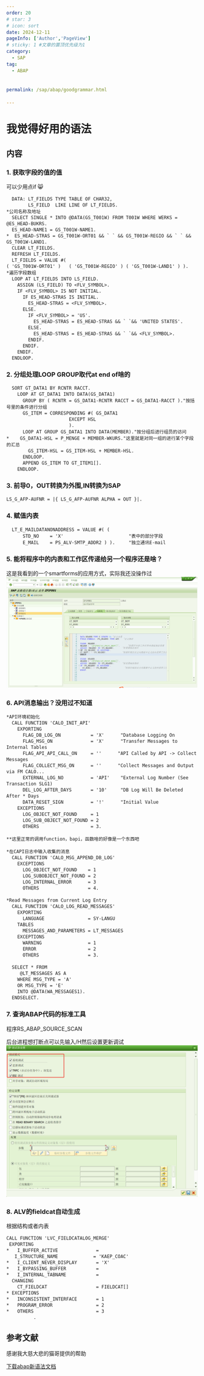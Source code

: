 ```yaml
---
order: 20
# star: 3
# icon: sort
date: 2024-12-11
pageInfo: ['Author','PageView']
# sticky: 1 #文章的置顶优先级为1
category:
  - SAP
tag:
  - ABAP


permalink: /sap/abap/goodgrammar.html

---
```



# 我觉得好用的语法
<!-- more -->

## 内容
### 1. 获取字段的值的值
可以少用点if :smile_cat:
``` ABAP 
  DATA: LT_FIELDS TYPE TABLE OF CHAR32,
        LS_FIELD  LIKE LINE OF LT_FIELDS.
*公司名称及地址
  SELECT SINGLE * INTO @DATA(GS_T001W) FROM T001W WHERE WERKS = @ES_HEAD-BUKRS.
  ES_HEAD-NAME1 = GS_T001W-NAME1.
*  ES_HEAD-STRAS = GS_T001W-ORT01 && ` ` && GS_T001W-REGIO && ` ` &&  GS_T001W-LAND1.
  CLEAR LT_FIELDS.
  REFRESH LT_FIELDS.
  LT_FIELDS = VALUE #(
( 'GS_T001W-ORT01' )   ( 'GS_T001W-REGIO' ) ( 'GS_T001W-LAND1' ) ).
*遍历字段数组
  LOOP AT LT_FIELDS INTO LS_FIELD.
    ASSIGN (LS_FIELD) TO <FLV_SYMBOL>.
    IF <FLV_SYMBOL> IS NOT INITIAL.
      IF ES_HEAD-STRAS IS INITIAL.
        ES_HEAD-STRAS = <FLV_SYMBOL>.
      ELSE.
        IF <FLV_SYMBOL> = 'US'.
          ES_HEAD-STRAS = ES_HEAD-STRAS && ` `&& 'UNITED STATES'.
        ELSE.
          ES_HEAD-STRAS = ES_HEAD-STRAS && ` `&& <FLV_SYMBOL>.
        ENDIF.
      ENDIF.
    ENDIF.
  ENDLOOP.
```

### 2. 分组处理LOOP GROUP取代at end of啥的
``` ABAP 
  SORT GT_DATA1 BY RCNTR RACCT.
    LOOP AT GT_DATA1 INTO DATA(GS_DATA1)
      GROUP BY ( RCNTR = GS_DATA1-RCNTR RACCT = GS_DATA1-RACCT )."按括号里的条件进行分组
      GS_ITEM = CORRESPONDING #( GS_DATA1
                       EXCEPT HSL
                       ).
      LOOP AT GROUP GS_DATA1 INTO DATA(MEMBER)."按分组后进行组员的访问
*    GS_DATA1-HSL = P_MENGE + MEMBER-WKURS."这里就是对同一组的进行某个字段的汇总
        GS_ITEM-HSL = GS_ITEM-HSL + MEMBER-HSL.
      ENDLOOP.
      APPEND GS_ITEM TO GT_ITEM1[].
    ENDLOOP.
```

### 3. 前导0，OUT转换为外围,IN转换为SAP
``` ABAP 
LS_G_AFP-AUFNR = |{ LS_G_AFP-AUFNR ALPHA = OUT }|.
```
### 4. 赋值内表
``` ABAP
  LT_E_MAILDATANONADDRESS = VALUE #( (
      STD_NO    = 'X'                        "表中的部分字段
      E_MAIL    = PS_ALV-SMTP_ADDR2 ) ).     "独立通讯E-mail
```

### 5. 能将程序中的内表和工作区传递给另一个程序还是啥？
这是我看到的一个smartforms的应用方式，实际我还没操作过
![alt text](image-43.png)

### 6. API消息输出？没用过不知道
``` ABAP 
*API环境初始化
  CALL FUNCTION 'CALO_INIT_API'
    EXPORTING
      FLAG_DB_LOG_ON           = 'X'      "Database Logging On
      FLAG_MSG_ON              = 'X'      "Transfer Messages to Internal Tables
      FLAG_API_API_CALL_ON     = ''      "API Called by API -> Collect Messages
      FLAG_COLLECT_MSG_ON      = ''      "Collect Messages and Output via FM CALO...
      EXTERNAL_LOG_NO          = 'API'    "External Log Number (See Transaction SLG1)
      DEL_LOG_AFTER_DAYS       = '10'     "DB Log Will Be Deleted After * Days
      DATA_RESET_SIGN          = '!'      "Initial Value
    EXCEPTIONS
      LOG_OBJECT_NOT_FOUND     = 1
      LOG_SUB_OBJECT_NOT_FOUND = 2
      OTHERS                   = 3.

**这里正常的调用function，bapi，函数啥的好像是一个东西吧

*在CAPI日志中输入收集的消息
  CALL FUNCTION 'CALO_MSG_APPEND_DB_LOG'
    EXCEPTIONS
      LOG_OBJECT_NOT_FOUND    = 1
      LOG_SUBOBJECT_NOT_FOUND = 2
      LOG_INTERNAL_ERROR      = 3
      OTHERS                  = 4.

*Read Messages from Current Log Entry
  CALL FUNCTION 'CALO_LOG_READ_MESSAGES'
    EXPORTING
      LANGUAGE                = SY-LANGU
    TABLES
      MESSAGES_AND_PARAMETERS = LT_MESSAGES
    EXCEPTIONS
      WARNING                 = 1
      ERROR                   = 2
      OTHERS                  = 3.

  SELECT * FROM
     @LT_MESSAGES AS A
    WHERE MSG_TYPE = 'A'
    OR MSG_TYPE = 'E'
    INTO @DATA(WA_MESSAGES1).
  ENDSELECT.
```
### 7. 查询ABAP代码的标准工具
程序RS_ABAP_SOURCE_SCAN

后台进程想打断点可以先输入/H然后设置更新调试
![alt text](image-47.png)

### 8. ALV的fieldcat自动生成
根据结构或者内表
``` ABAP 
CALL FUNCTION 'LVC_FIELDCATALOG_MERGE'
 EXPORTING
*   I_BUFFER_ACTIVE              =
   I_STRUCTURE_NAME             = 'KAEP_COAC'
*   I_CLIENT_NEVER_DISPLAY       = 'X'
*   I_BYPASSING_BUFFER           =
*   I_INTERNAL_TABNAME           =
  CHANGING
    CT_FIELDCAT                  = FIELDCAT[]
* EXCEPTIONS
*   INCONSISTENT_INTERFACE       = 1
*   PROGRAM_ERROR                = 2
*   OTHERS                       = 3
          .
```
## 参考文献
感谢我大慈大悲的猫哥提供的帮助
<!-- D:\Documents\code\MyGitee\blog-source-main\src\.vuepress\public\file\abap新语法.docx 好像生成dist html文件时可能通过配置直接在D:\Documents\code\MyGitee\blog-source-main\dist\file里了-->
[下载abap新语法文档](/file/abap新语法.docx '下载文档')